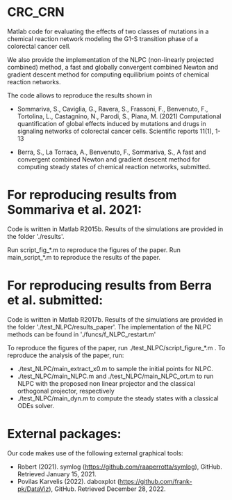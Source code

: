 # CRC_CRN

Matlab code for evaluating the effects of two classes of mutations in a chemical reaction network modeling the G1-S transition phase of a colorectal cancer cell.

We also provide the implementation of the NLPC (non-linearly projected combined) method, a fast and globally convergent combined Newton and gradient descent method for computing equilibrium points of chemical reaction networks.

The code allows to reproduce the results shown in 

* Sommariva, S., Caviglia, G., Ravera, S., Frassoni, F., Benvenuto, F., Tortolina, L., Castagnino, N., Parodi, S., Piana, M. (2021) Computational quantification of global effects induced by mutations and drugs in signaling networks of colorectal cancer cells. Scientific reports 11(1), 1-13

* Berra, S., La Torraca, A., Benvenuto, F., Sommariva, S., A fast and convergent combined Newton and gradient descent method for computing steady states of chemical reaction networks, submitted.

# For reproducing results from Sommariva et al. 2021:

Code is written in Matlab R2015b.
Results of the simulations are provided in the folder './results'.

Run script_fig_\*.m to reproduce the figures of the paper. 
Run main_script_\*.m to reproduce the results of the paper.

# For reproducing results from Berra et al. submitted:

Code is written in Matlab R2017b.
Results of the simulations are provided in the folder './test_NLPC/results_paper'.
The implementation of the NLPC methods can be found in './funcs/f_NLPC_restart.m'

To reproduce the figures of the paper, run ./test_NLPC/script_figure_\*.m .
To reproduce the analysis of the paper, run:
* ./test_NLPC/main_extract_x0.m to sample the initial points for NLPC.
* ./test_NLPC/main_NLPC.m and ./test_NLPC/main_NLPC_ort.m to run NLPC with the proposed non linear projector and the classical orthogonal projector, respectively
* ./test_NLPC/main_dyn.m to compute the steady states with a classical ODEs solver.


# External packages:

Our code makes use of the following external graphical tools:
* Robert (2021). symlog (https://github.com/raaperrotta/symlog), GitHub. Retrieved January 15, 2021.
* Povilas Karvelis (2022). daboxplot (https://github.com/frank-pk/DataViz), GitHub. Retrieved December 28, 2022.
